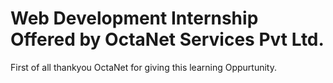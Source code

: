 # Web Development Internship Offered by OctaNet Services Pvt Ltd.

First of all thankyou OctaNet for giving this learning Oppurtunity.  